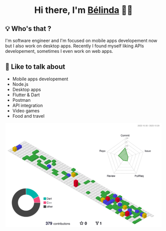 <!-- ![](header.jpg) -->
<!--### Hi there 👋, I'm Bélinda Gloria E. A. Freitas, Bélinda for short.-->
  <h1 align="center">
    Hi there, I'm <a href="https://github.com/belinda-g-freitas">Bélinda</a> 👋🏻
  </h1>

## 💡 Who's that ?
I'm software engineer and I'm focused on mobile apps developement now but I also work on desktop apps. Recently I found myself liking APIs developement, sometimes I even work on web apps.

<!-- <div align="center">
  <a href="https://github.com/belinda-g-freitas">
    <img alt="GitHub Stats" src="https://github-readme-stats.vercel.app/api?username=belinda-g-freitas&custom_title=GitHub%20Stats&show_icons=true&theme=github_dark&count_private=true&include_all_commits=true&show=reviews,prs_merged,prs_merged_percentage"/> 
</div> -->

## 💬 Like to talk about
- Mobile apps developement
- Node.js
- Desktop apps
- Flutter & Dart
- Postman
- API integration
- Video games
- Food and travel

![](./profile-3d-contrib/profile-gitblock.svg)

<!--## 🤡 Fun fact about me
I wanted to learn software engineering after high school because I loved and still love playing video games, so I hoped that I could make my own games (with my own crazy features); but at the end I figured out that developing video games would tire my eyes twice (developping and then playing), and I probably won't be so excited to play my own games since I would have gotten accustomed to them during the dev proccess. So, at the end I decided to be mobile dev because it is my sencond favorite topic.-->

<!-- <div align="center">
  <img alt="Top Langs" src="https://github-readme-stats.vercel.app/api/top-langs/?username=belinda-g-freitas&layout=donut" /> 
</div> -->

<!-- 
<p align="center">
  <a href="https://github.com/belinda-g-freitas'">
    <img src="https://img.shields.io/badge/github-belinda-g-freitas?logo=github&logoColor=white&style=flat-square" />
  </a>
  <a href="https://www.linkedin.com/in/belinda-g-freitas">
    <img src="https://img.shields.io/badge/linkedin-belinda-g-freitas?logo=linkedin&style=flat-square" />
  </a>
</p> -->

